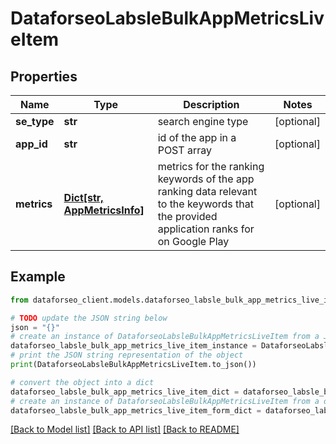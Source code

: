 # DataforseoLabsleBulkAppMetricsLiveItem


## Properties

Name | Type | Description | Notes
------------ | ------------- | ------------- | -------------
**se_type** | **str** | search engine type | [optional] 
**app_id** | **str** | id of the app in a POST array | [optional] 
**metrics** | [**Dict[str, AppMetricsInfo]**](AppMetricsInfo.md) | metrics for the ranking keywords of the app ranking data relevant to the keywords that the provided application ranks for on Google Play | [optional] 

## Example

```python
from dataforseo_client.models.dataforseo_labsle_bulk_app_metrics_live_item import DataforseoLabsleBulkAppMetricsLiveItem

# TODO update the JSON string below
json = "{}"
# create an instance of DataforseoLabsleBulkAppMetricsLiveItem from a JSON string
dataforseo_labsle_bulk_app_metrics_live_item_instance = DataforseoLabsleBulkAppMetricsLiveItem.from_json(json)
# print the JSON string representation of the object
print(DataforseoLabsleBulkAppMetricsLiveItem.to_json())

# convert the object into a dict
dataforseo_labsle_bulk_app_metrics_live_item_dict = dataforseo_labsle_bulk_app_metrics_live_item_instance.to_dict()
# create an instance of DataforseoLabsleBulkAppMetricsLiveItem from a dict
dataforseo_labsle_bulk_app_metrics_live_item_form_dict = dataforseo_labsle_bulk_app_metrics_live_item.from_dict(dataforseo_labsle_bulk_app_metrics_live_item_dict)
```
[[Back to Model list]](../README.md#documentation-for-models) [[Back to API list]](../README.md#documentation-for-api-endpoints) [[Back to README]](../README.md)


